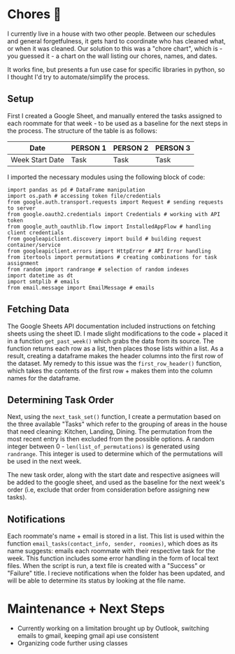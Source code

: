 # Chores 🧹
I currently live in a house with two other people. Between our schedules and general forgetfulness, it gets hard to coordinate who has cleaned what, or when it was cleaned. Our solution to this was a "chore chart", which is - you guessed it - a chart on the wall listing our chores, names, and dates. 

It works fine, but presents a fun use case for specific libraries in python, so I thought I'd try to automate/simplify the process. 

## Setup 
First I created a Google Sheet, and manually entered the tasks assigned to each roommate for that week - to be used as a baseline for the next steps in the process. The structure of the table is as follows: 

| Date          | PERSON 1      | PERSON 2      | PERSON 3      |
| ------------- | ------------- |------------- |------------- |
| Week Start Date | Task         |Task         |Task         |


I imported the necessary modules using the following block of code: 
```
import pandas as pd # DataFrame manipulation
import os.path # accessing token file/credentials 
from google.auth.transport.requests import Request # sending requests to server
from google.oauth2.credentials import Credentials # working with API token
from google_auth_oauthlib.flow import InstalledAppFlow # handling client credentials
from googleapiclient.discovery import build # building request container/service
from googleapiclient.errors import HttpError # API Error handling
from itertools import permutations # creating combinations for task assignment 
from random import randrange # selection of random indexes 
import datetime as dt
import smtplib # emails 
from email.message import EmailMessage # emails
```

## Fetching Data
The Google Sheets API documentation included instructions on fetching sheets using the sheet ID. I made slight modifications to the code + placed it in a function `get_past_week()` which grabs the data from its source. The function returns each row as a list, then places those lists within a list. As a result, creating a dataframe makes the header columns into the first row of the dataset. My remedy to this issue was the `first_row_header()` function, which takes the contents of the first row + makes them into the column names for the dataframe. 


## Determining Task Order
Next, using the `next_task_set()` function, I create a permutation based on the three available "Tasks" which refer to the grouping of areas in the house that need cleaning: Kitchen, Landing, Dining. The permutation from the most recent entry is then excluded from the possible options. A random integer between 0 - `len(list_of_permutations)` is generated using `randrange`. This integer is used to determine which of the permutations will be used in the next week. 

The new task order, along with the start date and respective asignees will be added to the google sheet, and used as the baseline for the next week's order (i.e, exclude that order from consideration before assigning new tasks).

## Notifications 
Each roommate's name + email is stored in a list. This list is used within the function `email_tasks(contact_info, sender, roomies)`, which does as its name suggests: emails each roommate with their respective task for the week. This function includes some error handling in the form of local text files. When the script is run, a text file is created with a "Success" or "Failure" title. I recieve notifications when the folder has been updated, and will be able to determine its status by looking at the file name. 

# Maintenance + Next Steps 
- Currently working on a limitation brought up by Outlook, switching emails to gmail, keeping gmail api use consistent 
- Organizing code further using classes
